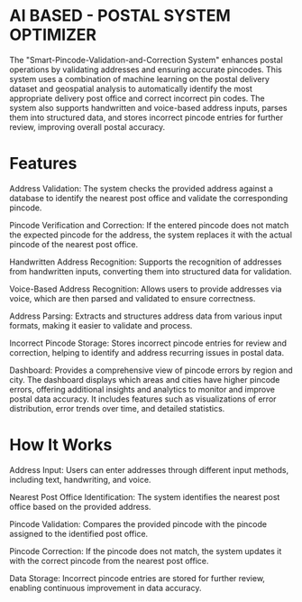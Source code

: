 # AI BASED - POSTAL SYSTEM OPTIMIZER
The "Smart-Pincode-Validation-and-Correction System" enhances postal operations by validating addresses and ensuring accurate pincodes.  This system uses a combination of machine learning on the postal delivery dataset and geospatial analysis to automatically identify the most appropriate delivery post office and correct incorrect pin codes.  The system also supports handwritten and voice-based address inputs, parses them into structured data, and stores incorrect pincode entries for further review, improving overall postal accuracy.


# Features
Address Validation: The system checks the provided address against a database to identify the nearest post office and validate the corresponding pincode.

Pincode Verification and Correction: If the entered pincode does not match the expected pincode for the address, the system replaces it with the actual pincode of the nearest post office.

Handwritten Address Recognition: Supports the recognition of addresses from handwritten inputs, converting them into structured data for validation.

Voice-Based Address Recognition: Allows users to provide addresses via voice, which are then parsed and validated to ensure correctness.

Address Parsing: Extracts and structures address data from various input formats, making it easier to validate and process.

Incorrect Pincode Storage: Stores incorrect pincode entries for review and correction, helping to identify and address recurring issues in postal data.

Dashboard: Provides a comprehensive view of pincode errors by region and city. The dashboard displays which areas and cities have higher pincode errors, offering additional insights and analytics to monitor and improve postal data accuracy. It includes features such as visualizations of error distribution, error trends over time, and detailed statistics.

# How It Works
Address Input: Users can enter addresses through different input methods, including text, handwriting, and voice.

Nearest Post Office Identification: The system identifies the nearest post office based on the provided address.

Pincode Validation: Compares the provided pincode with the pincode assigned to the identified post office.

Pincode Correction: If the pincode does not match, the system updates it with the correct pincode from the nearest post office.

Data Storage: Incorrect pincode entries are stored for further review, enabling continuous improvement in data accuracy.
